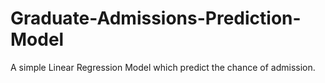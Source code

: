 # Graduate-Admissions-Prediction-Model

A simple Linear Regression Model which predict the chance of admission.
